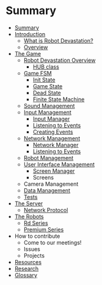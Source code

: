 # Summary

* [Summary](README.md)
* [Introduction](introduction.md)
  * [What is Robot Devastation?](what-is-robot-devastation.md)
  * [Overview](overview.md)
* [The Game](software.md)
  * [Robot Devastation Overview](general-architecture.md)
    * [HUB class](general-architecture/hub-class.md)
  * [Game FSM](game-fsm.md)
    * [Init State](init-state.md)
    * [Game State](game-state.md)
    * [Dead State](dead-state.md)
    * [Finite State Machine](finite-state-machine.md)
  * [Sound Management](sound-management.md)
  * [Input Management](input-management.md)
    * [Input Manager](input-management/input-manager.md)
    * [Listening to Events](input-management/listening-to-events.md)
    * [Creating Events](input-management/creating-events.md)
  * [Network Management](network-management.md)
    * [Network Manager](network-manager.md)
    * [Listening to Events](listening-to-events.md)
  * [Robot Management](robot-management.md)
  * [User Interface Management](user-interface-management.md)
    * [Screen Manager](user-interface-management/screen-manager.md)
    * Screens
  * Camera Management
  * [Data Management](data-management.md)
  * [Tests](tests.md)
* [The Server](the-server.md)
  * [Network Protocol](the-server/network-protocol.md)
* [The Robots](robots.md)
  * [Rd Series](rd-series.md)
  * [Premium Series](premium_series.md)
* How to contribute
  * Come to our meetings!
  * Issues
  * Projects
* [Resources](resources.md)
* [Research](research.md)
* [Glossary](GLOSSARY.md)

